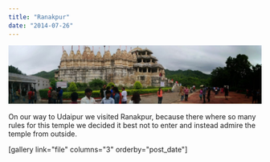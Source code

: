 ```yaml
---
title: "Ranakpur"
date: "2014-07-26"
---
```


![PANO_20140726_143252](images/PANO_20140726_143252-1024x237.jpg)

On our way to Udaipur we visited Ranakpur, because there where so many rules for this temple we decided it best not to enter and instead admire the temple from outside.

\[gallery link="file" columns="3" orderby="post\_date"\]
